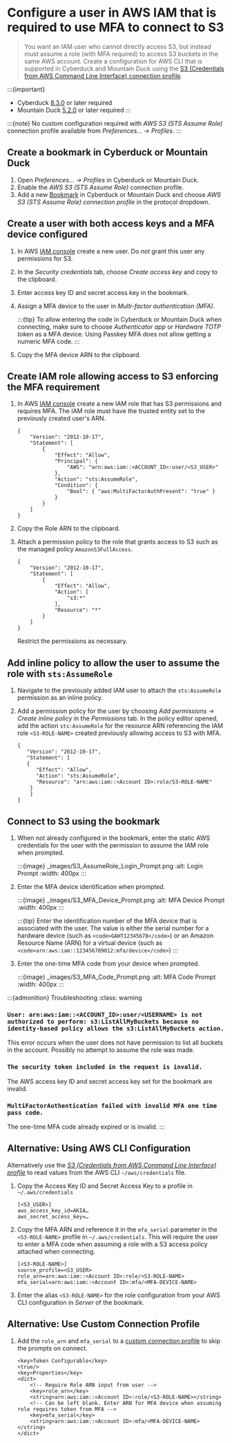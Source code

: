 Configure a user in AWS IAM that is required to use MFA to connect to S3
====

> You want an IAM user who cannot directly access S3, but instead must assume a role (with MFA required) to access S3 buckets in the same AWS account. Create a configuration for AWS CLI that is supported in Cyberduck and Mountain Duck using the [S3 (Credentials from AWS Command Line Interface) connection profile](../protocols/s3/index.md#connecting-using-credentials-from-aws-command-line-interface).

:::{important}
* Cyberduck [8.3.0](https://cyberduck.io/changelog/) or later required
* Mountain Duck [5.2.0](https://mountainduck.io/changelog/) or later required
  :::

:::{note}
No custom configuration required with *AWS S3 (STS Assume Role)* connection profile available from _Preferences… → Profiles_.
:::

## Create a bookmark in Cyberduck or Mountain Duck

1. Open _Preferences… → Profiles_ in Cyberduck or Mountain Duck.
2. Enable the *AWS S3 (STS Assume Role)* connection profile.
3. Add a new [Bookmark](../cyberduck/bookmarks.md) in Cyberduck or Mountain Duck and choose **AWS S3 (STS Assume Role)* connection profile* in the protocol dropdown.

## Create a user with both access keys and a MFA device configured

1. In AWS [IAM console](https://console.aws.amazon.com/iam/) create a new user. Do *not* grant this user any permissions for S3.
2. In the _Security credentials_ tab, choose _Create access key_ and copy to the clipboard.
3. Enter access key ID and secret access key in the bookmark.
4. Assign a MFA device to the user in _Multi-factor authentication (MFA)_.

    :::{tip}
    To allow entering the code in Cyberduck or Mountain Duck when connecting, make sure to choose _Authenticator app_ or _Hardware TOTP token_ as a MFA device. Using Passkey MFA does not allow getting a numeric MFA code.
    :::
5. Copy the MFA device ARN to the clipboard.

## Create IAM role allowing access to S3 enforcing the MFA requirement

1. In AWS [IAM console](https://console.aws.amazon.com/iam/) create a new IAM role that has S3 permissions and requires MFA. The IAM role must have the trusted entity set to the previously created user's ARN.

    ```{code-block} json
    {
        "Version": "2012-10-17",
        "Statement": [
            {
                "Effect": "Allow",
                "Principal": {
                    "AWS": "arn:aws:iam::<ACCOUNT_ID>:user/<S3_USER>"
                },
                "Action": "sts:AssumeRole",
                "Condition": {
                    "Bool": { "aws:MultiFactorAuthPresent": "true" }
                }
            }
        ]
    }
    ```

2. Copy the Role ARN to the clipboard.
3. Attach a permission policy to the role that grants access to S3 such as the managed policy `AmazonS3FullAccess`.

    ```{code-block} json
    {
        "Version": "2012-10-17",
        "Statement": [
            {
                "Effect": "Allow",
                "Action": [
                    "s3:*"
                ],
                "Resource": "*"
            }
        ]
    }
    ```
   
    Restrict the permissions as necessary.

## Add inline policy to allow the user to assume the role with `sts:AssumeRole`

1. Navigate to the previously added IAM user to attach the `sts:AssumeRole` permission as an inline policy.
2. Add a permission policy for the user by choosing _Add permissions → Create inline policy_ in the _Permissions_ tab. In the policy editor opened, add the action `sts:AssumeRole` for the resource ARN referencing the IAM role `<S3-ROLE-NAME>` created previously allowing access to S3 with MFA.

    ```{code-block} json
    {
       "Version": "2012-10-17",
       "Statement": [
       {
          "Effect": "Allow",
          "Action": "sts:AssumeRole",
          "Resource": "arn:aws:iam::<Account ID>:role/S3-ROLE-NAME"
        }
        ]
    }
    ```

## Connect to S3 using the bookmark
1. When not already configured in the bookmark, enter the static AWS credentials for the user with the permission to assume the IAM role when prompted.

   :::{image} _images/S3_AssumeRole_Login_Prompt.png
   :alt: Login Prompt
   :width: 400px
   :::

2. Enter the MFA device identification when prompted.

   :::{image} _images/S3_MFA_Device_Prompt.png
   :alt: MFA Device Prompt
   :width: 400px
   :::

   :::{tip}
   Enter the identification number of the MFA device that is associated with the user. The value is either the serial number for a hardware device
   (such as `<code>GAHT12345678</code>`) or an Amazon Resource Name (ARN) for a virtual device (such as `<code>arn:aws:iam::123456789012:mfa/device</code>`)
   :::

3. Enter the one-time MFA code from your device when prompted.

   :::{image} _images/S3_MFA_Code_Prompt.png
   :alt: MFA Code Prompt
   :width: 400px
   :::


:::{admonition} Troubleshooting
:class: warning
### `User: arn:aws:iam::<ACCOUNT_ID>:user/<USERNAME> is not authorized to perform: s3:ListAllMyBuckets because no identity-based policy allows the s3:ListAllMyBuckets action.`
This error occurs when the user does not have permission to list all buckets in the account. Possibly no attempt to assume the role was made.

### `The security token included in the request is invalid.`
The AWS access key ID and secret access key set for the bookmark are invalid.

### `MultiFactorAuthentication failed with invalid MFA one time pass code.`
The one-time MFA code already expired or is invalid.
:::

## Alternative: Using AWS CLI Configuration

Alternatively use the *[S3 (Credentials from AWS Command Line Interface) profile](../protocols/s3/index.md#connecting-using-credentials-from-aws-command-line-interface)* to read values from the AWS CLI `~/aws/credentials` file.

1. Copy the Access Key ID and Secret Access Key to a profile in `~/.aws/credentials`

    ```{code-block} properties
    [<S3_USER>]
    aws_access_key_id=AKIA…
    aws_secret_access_key=…
    ```

2. Copy the MFA ARN and reference it in the `mfa_serial` parameter in the `<S3-ROLE-NAME>` profile in `~/.aws/credentials`. This will require the user to enter a MFA code when assuming a role with a S3 access policy attached when connecting.
    ```{code-block} properties
    [<S3-ROLE-NAME>]
    source_profile=<S3_USER>
    role_arn=arn:aws:iam::<Account ID>:role/<S3-ROLE-NAME>
    mfa_serial=arn:aws:iam::<Account ID>:mfa/<MFA-DEVICE-NAME>
    ```

3. Enter the alias `<S3-ROLE-NAME>` for the role configuration from your AWS CLI configuration in _Server_ of the bookmark.


## Alternative: Use Custom Connection Profile

1. Add the `role_arn` and `mfa_serial` to a [custom connection profile](../protocols/profiles/index.md) to skip the prompts on connect.
    ```{code-block}
    <key>Token Configurable</key>
    <true/>
    <key>Properties</key>
    <dict>
        <!-- Require Role ARN input from user -->
        <key>role_arn</key>
        <string>arn:aws:iam::<Account ID>:role/<S3-ROLE-NAME></string>
        <!-- Can be left blank. Enter ARN for MFA device when assuming role requires token from MFA -->
        <key>mfa_serial</key>
        <string>arn:aws:iam::<Account ID>:mfa/<MFA-DEVICE-NAME></string>
    </dict>
    ```